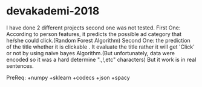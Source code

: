 # devakademi-2018
I have done 2 different projects second one was not tested.
First One: According to person features, it predicts the possible ad category that he/she could click.(Random Forest Algorithm)
Second One: the prediction of the title whether it is clickable . It evaluate the title rather it will get 'Click' or not by using naive bayes Algorithm.(But unfortunately, data were encoded so it was a hard determine ".,!,etc" characters) But it work is in real sentences.

PreReq:
+numpy
+sklearn
+codecs
+json
+spacy 
